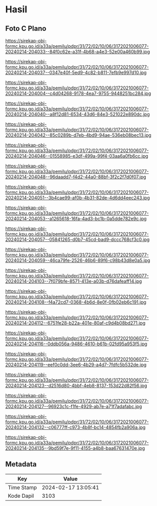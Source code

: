# Hasil

## Foto C Plano

https://sirekap-obj-formc.kpu.go.id/a33a/pemilu/pdpr/31/72/02/10/06/3172021006077-20240214-204033--84f0c62e-a31f-4b68-a4e3-52e00a460b99.jpg

https://sirekap-obj-formc.kpu.go.id/a33a/pemilu/pdpr/31/72/02/10/06/3172021006077-20240214-204037--0347e40f-5ed9-4c82-b811-7efb9e997d10.jpg

https://sirekap-obj-formc.kpu.go.id/a33a/pemilu/pdpr/31/72/02/10/06/3172021006077-20240214-204004--c4d04268-9178-4ea7-9755-9448251bc284.jpg

https://sirekap-obj-formc.kpu.go.id/a33a/pemilu/pdpr/31/72/02/10/06/3172021006077-20240214-204040--a8f12d81-6534-43d6-84e3-521022e890dc.jpg

https://sirekap-obj-formc.kpu.go.id/a33a/pemilu/pdpr/31/72/02/10/06/3172021006077-20240214-204042--85c0289b-d7eb-4bd9-94ae-536eb08bec13.jpg

https://sirekap-obj-formc.kpu.go.id/a33a/pemilu/pdpr/31/72/02/10/06/3172021006077-20240214-204046--01558985-e3df-499a-99f4-03aa6a0fb6cc.jpg

https://sirekap-obj-formc.kpu.go.id/a33a/pemilu/pdpr/31/72/02/10/06/3172021006077-20240214-204048--96daadd7-f4d2-44a0-88bf-3f2c2f7d0f07.jpg

https://sirekap-obj-formc.kpu.go.id/a33a/pemilu/pdpr/31/72/02/10/06/3172021006077-20240214-204051--3b4cae99-af0b-4b31-82de-4d6dd4eec243.jpg

https://sirekap-obj-formc.kpu.go.id/a33a/pemilu/pdpr/31/72/02/10/06/3172021006077-20240214-204053--a1265618-16fa-4ad3-bc1b-0a5dde782e9c.jpg

https://sirekap-obj-formc.kpu.go.id/a33a/pemilu/pdpr/31/72/02/10/06/3172021006077-20240214-204057--05841265-d0b7-45cd-bad9-dccc768cf3c0.jpg

https://sirekap-obj-formc.kpu.go.id/a33a/pemilu/pdpr/31/72/02/10/06/3172021006077-20240214-204059--46ca79fe-2526-46b6-89f6-c98b43d8e0a5.jpg

https://sirekap-obj-formc.kpu.go.id/a33a/pemilu/pdpr/31/72/02/10/06/3172021006077-20240214-204103--7f079bfe-8571-413e-a03b-d76dafeaff14.jpg

https://sirekap-obj-formc.kpu.go.id/a33a/pemilu/pdpr/31/72/02/10/06/3172021006077-20240214-204108--f4a72cd7-0368-4b6d-8e0f-0fb02eb6c191.jpg

https://sirekap-obj-formc.kpu.go.id/a33a/pemilu/pdpr/31/72/02/10/06/3172021006077-20240214-204112--6751fe28-b22a-401e-80af-c9d4b08bd271.jpg

https://sirekap-obj-formc.kpu.go.id/a33a/pemilu/pdpr/31/72/02/10/06/3172021006077-20240214-204116--0ddb056a-9486-4610-b61b-02fd95a953f5.jpg

https://sirekap-obj-formc.kpu.go.id/a33a/pemilu/pdpr/31/72/02/10/06/3172021006077-20240214-204119--eef0c0dd-3ee6-4b29-a4d7-7fdfc5b532de.jpg

https://sirekap-obj-formc.kpu.go.id/a33a/pemilu/pdpr/31/72/02/10/06/3172021006077-20240214-204123--d2516d80-4bbf-4eb8-8137-153d22d82f56.jpg

https://sirekap-obj-formc.kpu.go.id/a33a/pemilu/pdpr/31/72/02/10/06/3172021006077-20240214-204127--96923c1c-f1fe-4929-ab7e-a71f7adafabc.jpg

https://sirekap-obj-formc.kpu.go.id/a33a/pemilu/pdpr/31/72/02/10/06/3172021006077-20240214-204132--c06777ff-c973-4b8f-bc14-4854fb2a906a.jpg

https://sirekap-obj-formc.kpu.go.id/a33a/pemilu/pdpr/31/72/02/10/06/3172021006077-20240214-204135--9bd59f7e-9f11-4155-a4b8-baa67631470e.jpg


## Metadata

| Key        | Value               |
| ---------- | ------------------- |
| Time Stamp | 2024-02-17 13:05:41 |
| Kode Dapil | 3103                |




